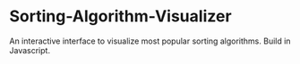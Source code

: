 # Sorting-Algorithm-Visualizer
An interactive interface to visualize most popular sorting algorithms. Build in Javascript.

